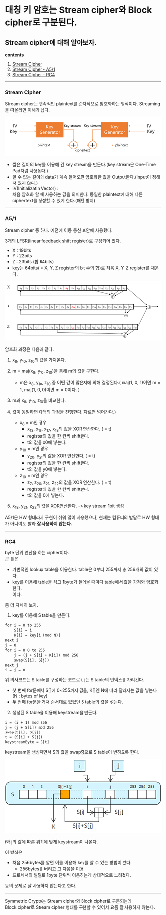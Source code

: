 대칭 키 암호는 Stream cipher와 Block cipher로 구분된다.
==========
Stream cipher에 대해 알아보자.
---------
**contents**
1. [Stream Cipher](#Stream-Cipher)
2. [Stream Cipher - A5/1](#A51)
3. [Stream Cipher - RC4](#RC4)

***
  
### Stream Cipher
Stream cipher는 연속적인 plaintext를 순차적으로 암호화하는 방식이다. Streaming을 떠올리면 이해가 쉽다.   

<img src="/assets/images/Security_StreamCipher.PNG">  

- 짧은 길이의 key를 이용해 긴 key stream을 만든다.(key stream은 One-Time Pad처럼 사용된다.)  
- 알 수 없는 길이의 data가 계속 들어오면 암호화한 값을 Output한다.(input이 정해져 있지 않다.)
- IV(Initializatin Vector) :   
  처음 암호화 할 때 사용하는 값을 의미한다. 동일한 plaintext에 대해 다른 ciphertext를 생성할 수 있게 한다.(패턴 방지)
 
***
### A5/1
Stream cipher 중 하나.  예전에 이동 통신 보안에 사용했다.  


3개의 LFSR(linear feedback shift register)로 구성되어 있다.  
- X : 19bits
- Y : 22bits
- Z : 23bits (합 64bits)  
- key는 64bits( = X, Y, Z register의 bit 수의 합)로 처음 X, Y, Z register를 채운다.  
<img src="/assets/images/Security_A5_1.PNG">

암호화 과정은 다음과 같다.  

1. x<sub>8</sub>, y<sub>10</sub>, z<sub>10</sub>의 값을 가져온다.

2. m = maj(x<sub>8</sub>, y<sub>10</sub>, z<sub>10</sub>)을 통해 m의 값을 구한다.
   - m은 x<sub>8</sub>, y<sub>10</sub>, z<sub>10</sub> 중 어떤 값이 많은지에 의해 결정된다.( maj(1, 0, 1)이면 m = 1, maj(1, 0, 0)이면 m = 0이다. )
3. m과 x<sub>8</sub>, y<sub>10</sub>, z<sub>10</sub>을 비교한다.
4. 값이 동일하면 아래의 과정을 진행한다.(다르면 넘어간다.)
   - x<sub>8</sub> = m인 경우
     - x<sub>13</sub>, x<sub>16</sub>, x<sub>17</sub>, x<sub>18</sub>의 값을 XOR 연산한다. ( = t)
     - register의 값을 한 칸씩 shift한다.
     - t의 값을 x0에 넣는다.
   - y<sub>10</sub> = m인 경우
     - y<sub>20</sub>, y<sub>21</sub>의 값을 XOR 연산한다. ( = t)
     - register의 값을 한 칸씩 shift한다.
     - t의 값을 y0에 넣는다.
   - z<sub>10</sub> = m인 경우
     - z<sub>7</sub>, z<sub>20</sub>, z<sub>21</sub>, z<sub>22</sub>의 값을 XOR 연산한다. ( = t)
     - register의 값을 한 칸씩 shift한다.
     - t의 값을 0에 넣는다.
5. x<sub>18</sub>, y<sub>21</sub>, z<sub>22</sub>의 값을 XOR연산한다. -> key stream 1bit 생성


A5/1은 HW 형태라서 구현이 쉬워 많이 사용했으나, 현재는 컴퓨터의 발달로 HW 형태가 아니여도 빨라 **잘 사용하지 않는다.**  
***
### RC4  
byte 단위 연산을 하는 cipher이다.  
큰 틀은
- 가변적인 lookup table을 이용한다. table은 0부터 255까지 총 256개의 값이 있다.  
- key를 이용해 table을 섞고 1byte가 들어올 때마다 table에서 값을 가져와 암호화한다.  
이다.  

좀 더 자세히 보자.  

1. key를 이용해 S table을 만든다.
~~~
for i = 0 to 255
    S[i] = i
    K[i] = key[i (mod N)]
next i
j = 0
for i = 0 0 to 255
    j = (j + S[i] + K[i]) mod 256
    swap(S[i], S[j])
next j
i = j = 0
~~~
위 의사코드는 S table를 구성하는 코드로 i, j는 S table의 인덱스를 가리킨다.  
- 첫 번째 for문에서 S[]에 0~255까지 값을, K[]엔 N에 따라 달라지는 값을 넣는다(N : bytes of key)  
- 두 번째 for문을 거쳐 순서대로 있었던 S table의 값을 섞는다.

2. 생성된 S table을 이용해 keystream을 만든다.  
~~~
i = (i + 1) mod 256
j = (j + S[i]) mod 256
swap(S[i], S[j])
t = (S[i] + S[j])
keystreamByte = S[t]
~~~  
keystream을 생성하면서 S의 값을 swap함으로 S table이 변하도록 한다.  

<img src="/assets/images/Security_RC4.PNG">   

i와 j의 값에 따른 위치에 맞게 keystream이 나온다.  

이 방식은 
- 처음 256bytes를 알면 이를 이용해 key를 알 수 있는 방법이 있다.
    - 256bytes를 버리고 그 다음을 이용
- 프로세서의 발달로 1byte 단위씩 이용하는게 상대적으로 느려졌다.

등의 문제로 잘 사용하지 않는다고 한다.
***
Symmetric Crypto는 Stream cipher와 Block cipher로 구분되는데   
Block cipher로 Stream cipher 형태를 구현할 수 있어서 요즘 잘 사용하지 않는다.
